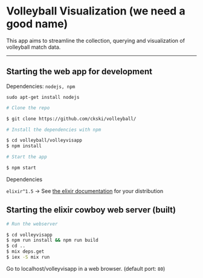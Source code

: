 # Volleyball Visualization (we need a good name)

This app aims to streamline the collection, querying and visualization of volleyball match data.

---

## Starting the web app for development

Dependencies: `nodejs, npm`

`sudo apt-get install nodejs`

``` bash
# Clone the repo

$ git clone https://github.com/ckski/volleyball/

# Install the dependencies with npm

$ cd volleyball/volleyvisapp
$ npm install

# Start the app

$ npm start

```

Dependencies 

`elixir^1.5` -> See [the elixir documentation](https://elixir-lang.org/install.html) for your distribution

## Starting the elixir cowboy web server (built)

```bash
# Run the webserver

$ cd volleyvisapp
$ npm run install && npm run build
$ cd ..
$ mix deps.get
$ iex -S mix run

```

Go to localhost/volleyvisapp in a web browser. (default port: `80`)
